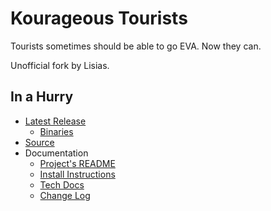 # Kourageous Tourists

Tourists sometimes should be able to go EVA. Now they can.

Unofficial fork by Lisias.


## In a Hurry

* [Latest Release](https://github.com/net-lisias-kspu/KourageousTourists/releases)
	+ [Binaries](https://github.com/net-lisias-kspu/KourageousTourists/tree/Archive)
* [Source](https://github.com/net-lisias-kspu/KourageousTourists)
* Documentation
	+ [Project's README](https://github.com/net-lisias-kspu/KourageousTourists/blob/master/README.md)
	+ [Install Instructions](https://github.com/net-lisias-kspu/KourageousTourists/blob/master/INSTALL.md)
	+ [Tech Docs](https://github.com/net-lisias-kspu/KourageousTourists/blob/master/Docs/index.md)
	+ [Change Log](./CHANGE_LOG.md)
